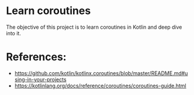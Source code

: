 # Learn coroutines
The objective of this project is to learn coroutines in Kotlin and deep dive into it.

# References:
* https://github.com/kotlin/kotlinx.coroutines/blob/master/README.md#using-in-your-projects
* https://kotlinlang.org/docs/reference/coroutines/coroutines-guide.html